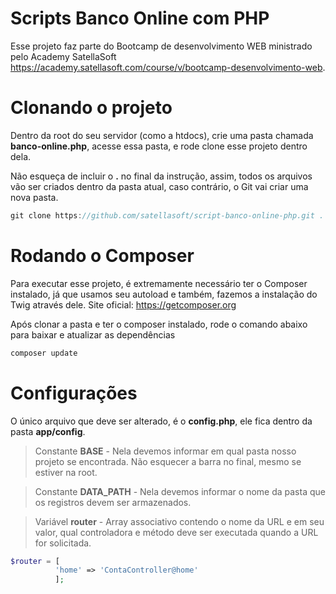 # Scripts Banco Online com PHP

Esse projeto faz parte do Bootcamp de desenvolvimento WEB ministrado pelo Academy SatellaSoft <https://academy.satellasoft.com/course/v/bootcamp-desenvolvimento-web>.

# Clonando o projeto

Dentro da root do seu servidor (como a htdocs), crie uma pasta chamada **banco-online.php**, acesse essa pasta, e rode clone esse projeto dentro dela.

Não esqueça de incluir o **.** no final da instrução, assim, todos os arquivos vão ser criados dentro da pasta atual, caso contrário, o Git vai criar uma nova pasta.

```c
git clone https://github.com/satellasoft/script-banco-online-php.git .
```

# Rodando o Composer

Para executar esse projeto, é extremamente necessário ter o Composer instalado, já que usamos seu autoload e também, fazemos a instalação do Twig através dele.
Site oficial: https://getcomposer.org

Após clonar a pasta e ter o composer instalado, rode o comando abaixo para baixar e atualizar as dependências

```c
composer update
```

# Configurações

O único arquivo que deve ser alterado, é o **config.php**, ele fica dentro da pasta **app/config**.

> Constante **BASE** - Nela devemos informar em qual pasta nosso projeto se encontrada. Não esquecer a barra no final, mesmo se estiver na root.

> Constante **DATA_PATH** - Nela devemos informar o nome da pasta que os registros devem ser armazenados.

> Variável **router** - Array associativo contendo o nome da URL e em seu valor, qual controladora e método deve ser executada quando a URL for solicitada.

```php
$router = [
          'home' => 'ContaController@home'
          ];
```
